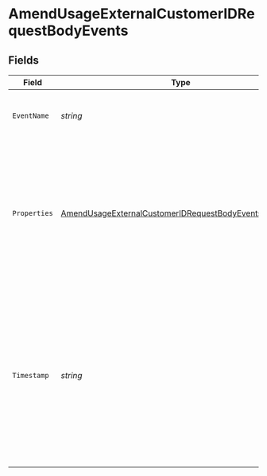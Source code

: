 # AmendUsageExternalCustomerIDRequestBodyEvents


## Fields

| Field                                                                                                                                                                                           | Type                                                                                                                                                                                            | Required                                                                                                                                                                                        | Description                                                                                                                                                                                     |
| ----------------------------------------------------------------------------------------------------------------------------------------------------------------------------------------------- | ----------------------------------------------------------------------------------------------------------------------------------------------------------------------------------------------- | ----------------------------------------------------------------------------------------------------------------------------------------------------------------------------------------------- | ----------------------------------------------------------------------------------------------------------------------------------------------------------------------------------------------- |
| `EventName`                                                                                                                                                                                     | *string*                                                                                                                                                                                        | :heavy_check_mark:                                                                                                                                                                              | A name to meaningfully identify the action or event type.                                                                                                                                       |
| `Properties`                                                                                                                                                                                    | [AmendUsageExternalCustomerIDRequestBodyEventsProperties](../../models/operations/amendusageexternalcustomeridrequestbodyeventsproperties.md)                                                   | :heavy_check_mark:                                                                                                                                                                              | A dictionary of custom properties. Values in this dictionary must be numeric, boolean, or strings. Nested dictionaries are disallowed.                                                          |
| `Timestamp`                                                                                                                                                                                     | *string*                                                                                                                                                                                        | :heavy_check_mark:                                                                                                                                                                              | An ISO 8601 format date with no timezone offset (i.e. UTC). This should represent the time that usage was recorded, and is particularly important to attribute usage to a given billing period. |